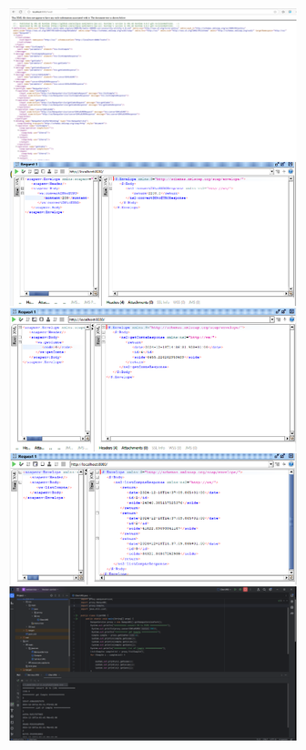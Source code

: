 <img src="src/main/resources/captures/capture_1.PNG">
<img src="src/main/resources/captures/capture_2.PNG">
<img src="src/main/resources/captures/capture_3.PNG">
<img src="src/main/resources/captures/capture_4.PNG">
<img src="src/main/resources/captures/capture_5.PNG">